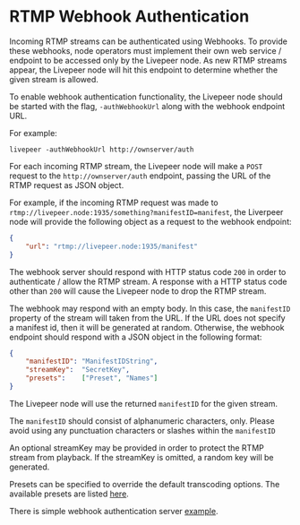 # RTMP Webhook Authentication

Incoming RTMP streams can be authenticated using Webhooks. To provide these webhooks, node operators must implement their own web service / endpoint to be accessed only by the Livepeer node. As new RTMP streams appear, the Livepeer node will hit this endpoint to determine whether the given stream is allowed.

To enable webhook authentication functionality, the Livepeer node should be started with the flag, `-authWebhookUrl` along with the webhook endpoint URL.

For example:

```console
livepeer -authWebhookUrl http://ownserver/auth
```

For each incoming RTMP stream, the Livepeer node will make a `POST` request to the `http://ownserver/auth` endpoint, passing the URL of the RTMP request as JSON object.

For example, if the incoming RTMP request was made to `rtmp://livepeer.node:1935/something?manifestID=manifest`, the Liverpeer node will provide the following object as a request to the webhook endpoint:

```json
{
    "url": "rtmp://livepeer.node:1935/manifest"
}
```

The webhook server should respond with HTTP status code `200` in order to authenticate / allow the RTMP stream. A response with a HTTP status code other than `200` will cause the Livepeer node to drop the RTMP stream.

The webhook may respond with an empty body.  In this case, the `manifestID` property of the stream will taken from the URL.  If the URL does not specify a manifest id, then it will be generated at random.  Otherwise, the webhook endpoint should respond with a JSON object in the following format:

```json
{
    "manifestID": "ManifestIDString",
    "streamKey":  "SecretKey",
    "presets":    ["Preset", "Names"]
}
```
The Livepeer node will use the returned `manifestID` for the given stream.

The `manifestID` should consist of alphanumeric characters, only.  Please avoid using any punctuation characters or slashes within the `manifestID`

An optional streamKey may be provided in order to protect the RTMP stream from playback. If the streamKey is omitted, a random key will be generated.

Presets can be specified to override the default transcoding options. The available presets are listed [here](https://github.com/livepeer/go-livepeer/blob/master/common/videoprofile_ids.go).

There is simple webhook authentication server [example](https://github.com/livepeer/go-livepeer/blob/master/cmd/simple_auth_server/simple_auth_server.go).

